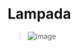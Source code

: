 # Lampada
>
>![image](https://github.com/MartiVilas/POO.03_Activitat_07/assets/150129703/24923590-14be-48da-a28c-e60eebb70c90)
>

